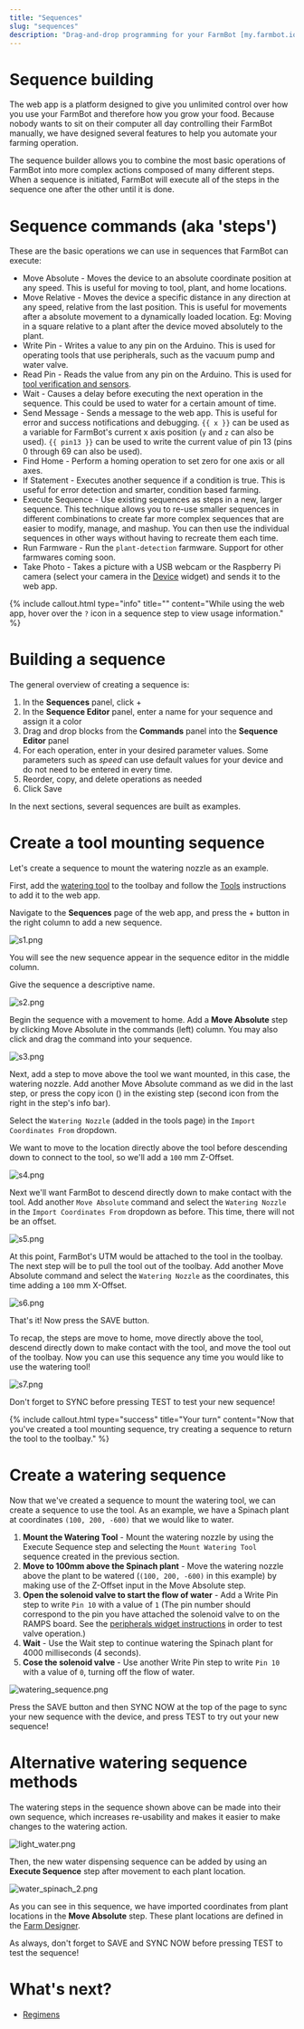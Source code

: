 ```yaml
---
title: "Sequences"
slug: "sequences"
description: "Drag-and-drop programming for your FarmBot [my.farmbot.io/app/sequences](http://my.farmbot.io/app/sequences)"
---
```



# Sequence building

The web app is a platform designed to give you unlimited control over how you use your FarmBot and therefore how you grow your food. Because nobody wants to sit on their computer all day controlling their FarmBot manually, we have designed several features to help you automate your farming operation.

The sequence builder allows you to combine the most basic operations of FarmBot into more complex actions composed of many different steps. When a sequence is initiated, FarmBot will execute all of the steps in the sequence one after the other until it is done.

# Sequence commands (aka 'steps')

These are the basic operations we can use in sequences that FarmBot can execute:
* <span class="fb-step fb-move-absolute">Move Absolute</span> - Moves the device to an absolute coordinate position at any speed. This is useful for moving to tool, plant, and home locations.
* <span class="fb-step fb-move-relative">Move Relative</span> - Moves the device a specific distance in any direction at any speed, relative from the last position. This is useful for movements after a absolute movement to a dynamically loaded location. Eg: Moving in a square relative to a plant after the device moved absolutely to the plant.
* <span class="fb-step fb-write-pin">Write Pin</span> - Writes a value to any pin on the Arduino. This is used for operating tools that use peripherals, such as the vacuum pump and water valve.
* <span class="fb-step fb-read-pin">Read Pin</span> - Reads the value from any pin on the Arduino. This is used for [tool verification and sensors](../Additional-Information/reading-pins.md).
* <span class="fb-step fb-wait">Wait</span> - Causes a delay before executing the next operation in the sequence. This could be used to water for a certain amount of time.
* <span class="fb-step fb-send-message">Send Message</span> - Sends a message to the web app. This is useful for error and success notifications and debugging. `{{ x }}` can be used as a variable for FarmBot's current x axis position (`y` and `z` can also be used). `{{ pin13 }}` can be used to write the current value of pin 13 (pins 0 through 69 can also be used).
* <span class="fb-step fb-find-home">Find Home</span> - Perform a homing operation to set zero for one axis or all axes.
* <span class="fb-step fb-if-statement">If Statement</span> - Executes another sequence if a condition is true. This is useful for error detection and smarter, condition based farming.
* <span class="fb-step fb-execute">Execute Sequence</span> - Use existing sequences as steps in a new, larger sequence. This technique allows you to re-use smaller sequences in different combinations to create far more complex sequences that are easier to modify, manage, and mashup. You can then use the individual sequences in other ways without having to recreate them each time.
* <span class="fb-step fb-run-farmware">Run Farmware</span> - Run the `plant-detection` farmware. Support for other farmwares coming soon.
* <span class="fb-step fb-take-photo">Take Photo</span> - Takes a picture with a USB webcam or the Raspberry Pi camera (select your camera in the [Device](device.md#device-widget) widget) and sends it to the web app.

{%
include callout.html
type="info"
title=""
content="While using the web app, hover over the `?` icon in a sequence step to view usage information."
%}



# Building a sequence

The general overview of creating a sequence is:

1. In the **Sequences** panel, click <span class="fb-button fb-green">+</span>
2. In the **Sequence Editor** panel, enter a name for your sequence and assign it a color
2. Drag and drop blocks from the **Commands** panel into the **Sequence Editor** panel
3. For each operation, enter in your desired parameter values. Some parameters such as *speed* can use default values for your device and do not need to be entered in every time.
4. Reorder, copy, and delete operations as needed
5. Click <span class="fb-button fb-green">Save</span>

In the next sections, several sequences are built as examples.

# Create a tool mounting sequence

Let's create a sequence to mount the watering nozzle as an example.

First, add the [watering tool](https://genesis.farmbot.io/docs/watering-nozzle) to the toolbay and follow the [Tools](tools.md) instructions to add it to the web app.

Navigate to the **Sequences** page of the web app, and press the <span class="fb-button fb-green">+</span> button in the right column to add a new sequence.

![s1.png](_images/s1.png)

You will see the new sequence appear in the sequence editor in the middle column.

Give the sequence a descriptive name.

![s2.png](_images/s2.png)

Begin the sequence with a movement to home. Add a **Move Absolute** step by clicking <span class="fb-step fb-move-absolute">Move Absolute</span> in the commands (left) column. You may also click and drag the command into your sequence.

![s3.png](_images/s3.png)

Next, add a step to move above the tool we want mounted, in this case, the watering nozzle. Add another <span class="fb-step fb-move-absolute">Move Absolute</span> command as we did in the last step, or press the copy icon (<span class="fa fa-copy"></span>) in the existing step (second icon from the right in the step's info bar).

Select the `Watering Nozzle` (added in the tools page) in the `Import Coordinates From` dropdown.

We want to move to the location directly above the tool before descending down to connect to the tool, so we'll add a `100` mm Z-Offset.

![s4.png](_images/s4.png)

Next we'll want FarmBot to descend directly down to make contact with the tool. Add another `Move Absolute` command and select the `Watering Nozzle` in the `Import Coordinates From` dropdown as before. This time, there will not be an offset.

![s5.png](_images/s5.png)

At this point, FarmBot's UTM would be attached to the tool in the toolbay. The next step will be to pull the tool out of the toolbay. Add another <span class="fb-step fb-move-absolute">Move Absolute</span> command and select the `Watering Nozzle` as the coordinates, this time adding a `100` mm X-Offset.

![s6.png](_images/s6.png)

That's it! Now press the <span class="fb-button fb-green">SAVE</span> button.

To recap, the steps are move to home, move directly above the tool, descend directly down to make contact with the tool, and move the tool out of the toolbay. Now you can use this sequence any time you would like to use the watering tool!

![s7.png](_images/s7.png)

Don't forget to <span class="fb-button fb-yellow">SYNC</span> before pressing <span class="fb-button fb-orange">TEST</span> to test your new sequence!

{%
include callout.html
type="success"
title="Your turn"
content="Now that you've created a tool mounting sequence, try creating a sequence to return the tool to the toolbay."
%}



# Create a watering sequence

Now that we've created a sequence to mount the watering tool, we can create a sequence to use the tool. As an example, we have a Spinach plant at coordinates `(100, 200, -600)` that we would like to water.

1. **Mount the Watering Tool** - Mount the watering nozzle by using the <span class="fb-step fb-execute-sequence">Execute Sequence</span> step and selecting the `Mount Watering Tool` sequence created in the previous section.
2. **Move to 100mm above the Spinach plant** - Move the watering nozzle above the plant to be watered (`(100, 200, -600)` in this example) by making use of the Z-Offset input in the <span class="fb-step fb-move-absolute">Move Absolute</span> step.
3. **Open the solenoid valve to start the flow of water** - Add a <span class="fb-step fb-write-pin">Write Pin</span> step to write `Pin 10` with a value of `1`  (The pin number should correspond to the pin you have attached the solenoid valve to on the RAMPS board. See the [peripherals widget instructions](https://software.farmbot.io/docs/controls#peripherals) in order to test valve operation.)
4. **Wait** - Use the <span class="fb-step fb-wait">Wait</span> step to continue watering the Spinach plant for 4000 milliseconds (4 seconds).
5. **Cose the solenoid valve** - Use another <span class="fb-step fb-write-pin">Write Pin</span> step to write `Pin 10` with a value of `0`, turning off the flow of water.

![watering_sequence.png](_images/watering_sequence.png)

Press the <span class="fb-button fb-green">SAVE</span> button and then <span class="fb-button fb-yellow">SYNC NOW</span> at the top of the page to sync your new sequence with the device, and press <span class="fb-button fb-orange">TEST</span> to try out your new sequence!

# Alternative watering sequence methods

The watering steps in the sequence shown above can be made into their own sequence, which increases re-usability and makes it easier to make changes to the watering action.

![light_water.png](_images/light_water.png)

Then, the new water dispensing sequence can be added by using an **Execute Sequence** step after movement to each plant location.

![water_spinach_2.png](_images/water_spinach_2.png)

As you can see in this sequence, we have imported coordinates from plant locations in the **Move Absolute** step. These plant locations are defined in the [Farm Designer](farm-designer.md).

As always, don't forget to <span class="fb-button fb-green">SAVE</span> and <span class="fb-button fb-yellow">SYNC NOW</span> before pressing <span class="fb-button fb-orange">TEST</span> to test the sequence!

# What's next?

 * [Regimens](regimens.md)
